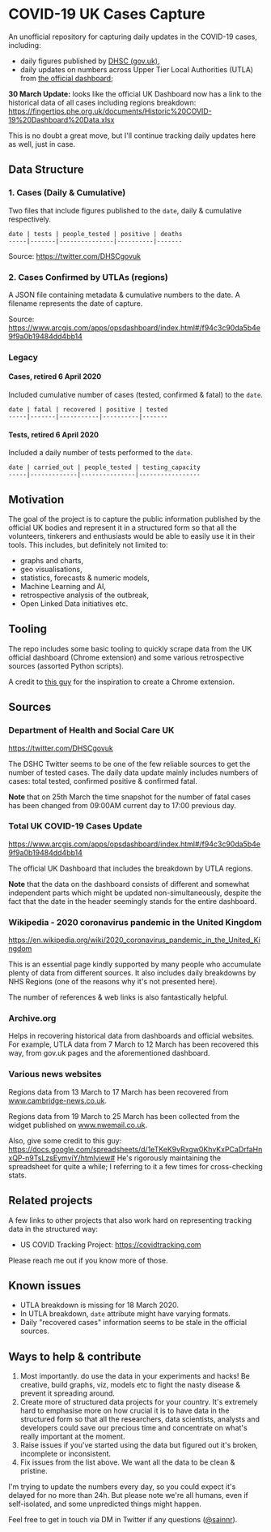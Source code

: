 # COVID-19 UK Cases Capture

An unofficial repository for capturing daily updates in the COVID-19
cases, including: 
- daily figures published by [DHSC (gov.uk)](https://twitter.com/DHSCgovuk),
- daily updates on numbers across Upper Tier Local Authorities (UTLA)
from [the official dashboard](https://www.arcgis.com/apps/opsdashboard/index.html#/f94c3c90da5b4e9f9a0b19484dd4bb14);

**30 March Update:** looks like the official UK Dashboard now has a link to the historical
data of all cases including regions breakdown: https://fingertips.phe.org.uk/documents/Historic%20COVID-19%20Dashboard%20Data.xlsx

This is no doubt a great move, but I'll continue tracking daily updates here as well,
just in case.

## Data Structure

### 1. Cases (Daily & Cumulative)
Two files that include figures published to the `date`, daily & cumulative respectively.
```
date | tests | people_tested | positive | deaths
-----|-------|---------------|----------|-------
```

Source: https://twitter.com/DHSCgovuk

### 2. Cases Confirmed by UTLAs (regions)
A JSON file containing metadata & cumulative numbers to the date.
A filename represents the date of capture.

Source: https://www.arcgis.com/apps/opsdashboard/index.html#/f94c3c90da5b4e9f9a0b19484dd4bb14

### Legacy

#### Cases, retired 6 April 2020
Included cumulative number of cases (tested, confirmed & fatal) to the `date`.
```
date | fatal | recovered | positive | tested
-----|-------|-----------|----------|-------
```

#### Tests, retired 6 April 2020
Included a daily number of tests performed to the `date`.
```
date | carried_out | people_tested | testing_capacity
-----|-------------|---------------|-----------------
```

## Motivation
The goal of the project is to capture the public information published
by the official UK bodies and represent it in a structured form
so that all the volunteers, tinkerers and enthusiasts would be able to
easily use it in their tools. This includes, but definitely not limited to: 
- graphs and charts,
- geo visualisations,
- statistics, forecasts & numeric models,
- Machine Learning and AI,
- retrospective analysis of the outbreak,
- Open Linked Data initiatives etc.

## Tooling
The repo includes some basic tooling to quickly scrape data from the UK official dashboard
(Chrome extension) and some various retrospective sources (assorted Python scripts).

A credit to [this guy](https://github.com/matheusrabelo/chrome-el-extractor) for
the inspiration to create a Chrome extension.

## Sources
### Department of Health and Social Care UK
https://twitter.com/DHSCgovuk

The DSHC Twitter seems to be one of the few reliable sources to get the number
of tested cases. The daily data update mainly includes numbers of cases:
total tested, confirmed positive & confirmed fatal.

**Note** that on 25th March the time snapshot for the number of fatal cases has been changed
from 09:00AM current day to 17:00 previous day.

### Total UK COVID-19 Cases Update
https://www.arcgis.com/apps/opsdashboard/index.html#/f94c3c90da5b4e9f9a0b19484dd4bb14

The official UK Dashboard that includes the breakdown by UTLA regions.

**Note** that the data on the dashboard consists of different and somewhat independent
parts which might be updated non-simultaneously, despite the fact that the date
in the header seemingly stands for the entire dashboard.

### Wikipedia - 2020 coronavirus pandemic in the United Kingdom
https://en.wikipedia.org/wiki/2020_coronavirus_pandemic_in_the_United_Kingdom

This is an essential page kindly supported by many people who accumulate 
plenty of data from different sources. It also includes daily breakdowns
by NHS Regions (one of the reasons why it's not presented here).

The number of references & web links is also fantastically helpful.

### Archive.org
Helps in recovering historical data from dashboards and official websites.
For example, UTLA data from 7 March to 12 March has been recovered this way,
from gov.uk pages and the aforementioned dashboard.

### Various news websites
Regions data from 13 March to 17 March has been recovered from www.cambridge-news.co.uk.

Regions data from 19 March to 25 March has been collected from the widget published
on www.nwemail.co.uk.

Also, give some credit to this guy: https://docs.google.com/spreadsheets/d/1eTKeK9vRxgw0KhvKxPCaDrfaHnxQP-n9TsLzsEymviY/htmlview#
He's rigorously maintaining the spreadsheet for quite a while; I referring to it a few times
for cross-checking stats. 

## Related projects
A few links to other projects that also work hard on representing tracking data in the structured
way: 
- US COVID Tracking Project: https://covidtracking.com

Please reach me out if you know more of those.

## Known issues
- UTLA breakdown is missing for 18 March 2020.
- In UTLA breakdown, `date` attribute might have varying formats.
- Daily "recovered cases" information seems to be stale in the official sources.

## Ways to help & contribute
1. Most importantly. do use the data in your experiments and hacks!
Be creative, build graphs, viz, models etc to fight the nasty disease & prevent it spreading around.
1. Create more of structured data projects for your country. It's extremely hard to
emphasise more on how crucial it is to have data in the structured form so that
all the researchers, data scientists, analysts and developers could save our precious time
and concentrate on what's really important at the moment.
1. Raise issues if you've started using the data but figured out it's broken, incomplete
or inconsistent.
1. Fix issues from the list above. We want all the data to be clean & pristine.

I'm trying to update the numbers every day, so you could expect it's delayed for no more than 24h.
But please note we're all humans, even if self-isolated, and some unpredicted things might happen.
  
Feel free to get in touch via DM in Twitter if any questions ([@sainnr](https://twitter.com/sainnr)).
